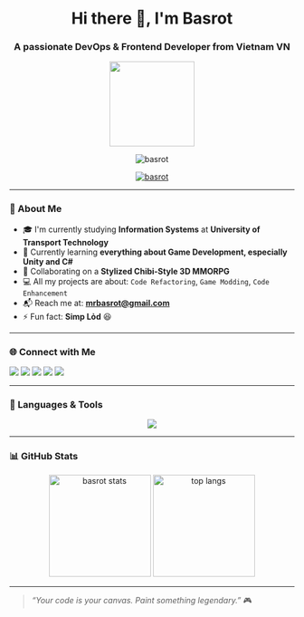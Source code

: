 <h1 align="center">Hi there 👋, I'm Basrot</h1>
<h3 align="center">A passionate DevOps & Frontend Developer from Vietnam VN</h3>
<div align="center">
  <img height="150" src="https://media.giphy.com/media/M9gbBd9nbDrOTu1Mqx/giphy.gif"  />
</div>
<p align="center">
  <img src="https://komarev.com/ghpvc/?username=basrot&label=Profile%20views&color=0e75b6&style=flat" alt="basrot" />
</p>

<p align="center">
  <a href="https://github.com/ryo-ma/github-profile-trophy">
    <img src="https://github-profile-trophy.vercel.app/?username=basrot&theme=tokyonight" alt="basrot" />
  </a>
</p>

---

### 🚀 About Me

- 🎓 I'm currently studying **Information Systems** at **University of Transport Technology**
- 🧠 Currently learning **everything about Game Development, especially Unity and C#**
- 👯 Collaborating on a **Stylized Chibi-Style 3D MMORPG**
- 💻 All my projects are about: `Code Refactoring`, `Game Modding`, `Code Enhancement`
- 📬 Reach me at: **mrbasrot@gmail.com**
- ⚡ Fun fact: **Simp Lỏd** 😆

---

### 🌐 Connect with Me

<p align="left">
  <a href="https://twitter.com/namthisthat" target="_blank"><img src="https://img.shields.io/badge/Twitter-1DA1F2?style=for-the-badge&logo=twitter&logoColor=white" /></a>
  <a href="https://www.facebook.com/Namthisthat.vn" target="_blank"><img src="https://img.shields.io/badge/Facebook-1877F2?style=for-the-badge&logo=facebook&logoColor=white" /></a>
  <a href="https://instagram.com/namthatthis" target="_blank"><img src="https://img.shields.io/badge/Instagram-E4405F?style=for-the-badge&logo=instagram&logoColor=white" /></a>
  <a href="https://www.youtube.com/@MrBasrot" target="_blank"><img src="https://img.shields.io/badge/YouTube-FF0000?style=for-the-badge&logo=youtube&logoColor=white" /></a>
  <a href="https://discord.gg/mrbasrot" target="_blank"><img src="https://img.shields.io/badge/Discord-5865F2?style=for-the-badge&logo=discord&logoColor=white" /></a>
</p>

---

### 🧰 Languages & Tools

<p align="center">
  <img src="https://skillicons.dev/icons?i=aws,azure,docker,git,github,linux,html,css,js,php,java,python,rust,c,cpp,csharp,dotnet,nodejs,laravel,mysql,mongodb,mssql,gcp,nginx,figma,photoshop,unity" />
</p>

---

### 📊 GitHub Stats

<p align="center">
  <img src="https://github-readme-stats.vercel.app/api?username=basrot&show_icons=true&theme=tokyonight" alt="basrot stats" height="180"/>
  <img src="https://github-readme-stats.vercel.app/api/top-langs/?username=basrot&layout=compact&theme=tokyonight" alt="top langs" height="180"/>

---

> *“Your code is your canvas. Paint something legendary.”* 🎮
